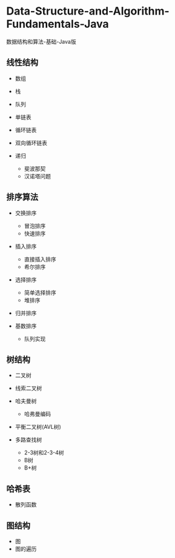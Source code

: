 # Data-Structure-and-Algorithm-Fundamentals-Java
数据结构和算法-基础-Java版
## 线性结构
- 数组
- 栈
- 队列
- 单链表
- 循环链表
- 双向循环链表
- 递归

    + 斐波那契
    + 汉诺塔问题
## 排序算法
- 交换排序

    + 冒泡排序
    + 快速排序
- 插入排序

    + 直接插入排序
    + 希尔排序
- 选择排序

    + 简单选择排序
    + 堆排序
- 归并排序
- 基数排序
    
    + 队列实现
## 树结构
- 二叉树
- 线索二叉树
- 哈夫曼树

    + 哈弗曼编码
- 平衡二叉树(AVL树)
- 多路查找树

    + 2-3树和2-3-4树
    + B树
    + B+树
## 哈希表
- 散列函数
## 图结构
- 图
- 图的遍历
